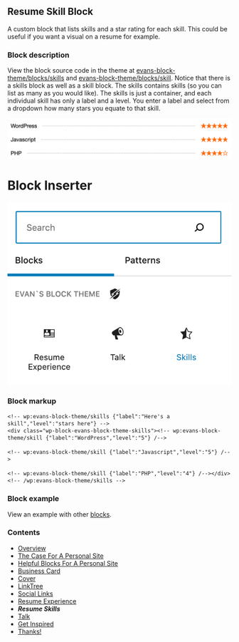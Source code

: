## Resume Skill Block
A custom block that lists skills and a star rating for each skill. This could be useful if you want a visual on a resume for example.

### Block description
View the block source code in the theme at [evans-block-theme/blocks/skills](https://github.com/circlecube/evans-block-theme/tree/main/blocks/skills) and [evans-block-theme/blocks/skill](https://github.com/circlecube/evans-block-theme/tree/main/blocks/skill). Notice that there is a skills block as well as a skill block. The skills contains skills (so you can list as many as you would like). The skills is just a container, and each individual skill has only a label and a level. You enter a label and select from a dropdown how many stars you equate to that skill. 

![resume skills block demo](images/skills-block.png)

# Block Inserter
![block resume skills inserter](images/block-resume-skills.png)
### Block markup
```
<!-- wp:evans-block-theme/skills {"label":"Here's a skill","level":"stars here"} -->
<div class="wp-block-evans-block-theme-skills"><!-- wp:evans-block-theme/skill {"label":"WordPress","level":"5"} /-->

<!-- wp:evans-block-theme/skill {"label":"Javascript","level":"5"} /-->

<!-- wp:evans-block-theme/skill {"label":"PHP","level":"4"} /--></div>
<!-- /wp:evans-block-theme/skills -->
```

### Block example
View an example with other [blocks](https://evanmullins.com/blocks/#skills).

### Contents
- [Overview](overview.md)
- [The Case For A Personal Site](case-for-personal-site.md)
- [Helpful Blocks For A Personal Site](helpful-blocks.md)
 - [Business Card](business-card-block.md)
 - [Cover](cover-block.md)
 - [LinkTree](linktree-block.md)
 - [Social Links](social-links-block.md)
 - [Resume Experience](resume-experience-job-block.md)
 - ***Resume Skills***
 - [Talk](talk-block.md)
- [Get Inspired](insipration.md)
- [Thanks!](thanks.md)